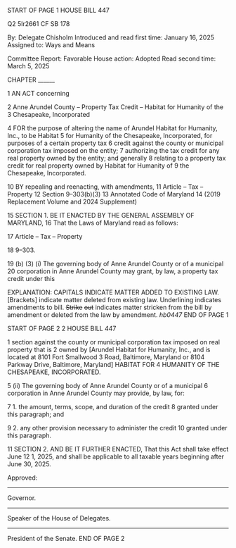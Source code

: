 START OF PAGE 1
HOUSE BILL 447

Q2 5lr2661
CF SB 178

By: Delegate Chisholm
Introduced and read first time: January 16, 2025
Assigned to: Ways and Means

Committee Report: Favorable
House action: Adopted
Read second time: March 5, 2025

CHAPTER ______

1 AN ACT concerning

2 Anne Arundel County – Property Tax Credit – Habitat for Humanity of the
3 Chesapeake, Incorporated

4 FOR the purpose of altering the name of Arundel Habitat for Humanity, Inc., to be Habitat
5 for Humanity of the Chesapeake, Incorporated, for purposes of a certain property tax
6 credit against the county or municipal corporation tax imposed on the entity;
7 authorizing the tax credit for any real property owned by the entity; and generally
8 relating to a property tax credit for real property owned by Habitat for Humanity of
9 the Chesapeake, Incorporated.

10 BY repealing and reenacting, with amendments,
11 Article – Tax – Property
12 Section 9–303(b)(3)
13 Annotated Code of Maryland
14 (2019 Replacement Volume and 2024 Supplement)

15 SECTION 1. BE IT ENACTED BY THE GENERAL ASSEMBLY OF MARYLAND,
16 That the Laws of Maryland read as follows:

17 Article – Tax – Property

18 9–303.

19 (b) (3) (i) The governing body of Anne Arundel County or of a municipal
20 corporation in Anne Arundel County may grant, by law, a property tax credit under this

EXPLANATION: CAPITALS INDICATE MATTER ADDED TO EXISTING LAW.
[Brackets] indicate matter deleted from existing law.
Underlining indicates amendments to bill.
~~Strike~~ ~~out~~ indicates matter stricken from the bill by amendment or deleted from the law by
amendment. *hb0447*
END OF PAGE 1

START OF PAGE 2
2 HOUSE BILL 447

1 section against the county or municipal corporation tax imposed on real property that is
2 owned by [Arundel Habitat for Humanity, Inc., and is located at 8101 Fort Smallwood
3 Road, Baltimore, Maryland or 8104 Parkway Drive, Baltimore, Maryland] HABITAT FOR
4 HUMANITY OF THE CHESAPEAKE, INCORPORATED.

5 (ii) The governing body of Anne Arundel County or of a municipal
6 corporation in Anne Arundel County may provide, by law, for:

7 1. the amount, terms, scope, and duration of the credit
8 granted under this paragraph; and

9 2. any other provision necessary to administer the credit
10 granted under this paragraph.

11 SECTION 2. AND BE IT FURTHER ENACTED, That this Act shall take effect June
12 1, 2025, and shall be applicable to all taxable years beginning after June 30, 2025.

Approved:

________________________________________________________________________________
Governor.

________________________________________________________________________________
Speaker of the House of Delegates.

________________________________________________________________________________
President of the Senate.
END OF PAGE 2